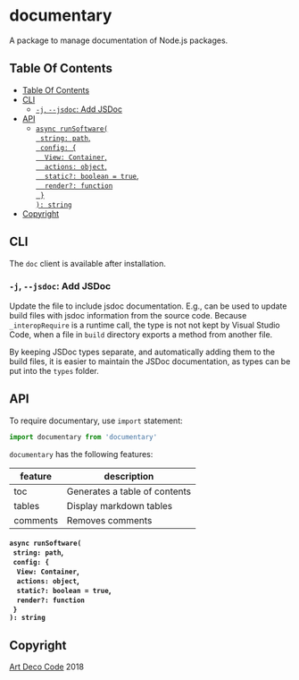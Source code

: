 # documentary

A package to manage documentation of Node.js packages.

## Table Of Contents

- [Table Of Contents](#table-of-contents)
- [CLI](#cli)
  * [`-j`, `--jsdoc`: Add JSDoc](#-j---jsdoc-add-jsdoc)
- [API](#api)
    * [`async runSoftware(`<br/>&nbsp;&nbsp;`string: path`,<br/>&nbsp;&nbsp;`config: {`<br/>&nbsp;&nbsp;&nbsp;&nbsp;`View: Container`,<br/>&nbsp;&nbsp;&nbsp;&nbsp;`actions: object`,<br/>&nbsp;&nbsp;&nbsp;&nbsp;`static?: boolean = true`,<br/>&nbsp;&nbsp;&nbsp;&nbsp;`render?: function`<br/>&nbsp;&nbsp;`}`<br/>`): string`](#async-runsoftwarestring-pathconfig-view-containeractions-objectstatic-boolean--truerender-function-string)
- [Copyright](#copyright)

## CLI

The `doc` client is available after installation.

### `-j`, `--jsdoc`: Add JSDoc

Update the file to include jsdoc documentation. E.g., can be used to update build files with jsdoc information from the source code. Because `_interopRequire` is a runtime call, the type is not not kept by Visual Studio Code, when a file in `build` directory exports a method from another file.

By keeping JSDoc types separate, and automatically adding them to the build files, it is easier to maintain the JSDoc documentation, as types can be put into the `types` folder.

## API

To require documentary, use `import` statement:

```js
import documentary from 'documentary'
```

`documentary` has the following features:

| feature | description |
| ------- | ----------- |
| toc | Generates a table of contents |
| tables | Display markdown tables |
| comments | Removes comments |

#### `async runSoftware(`<br/>&nbsp;&nbsp;`string: path`,<br/>&nbsp;&nbsp;`config: {`<br/>&nbsp;&nbsp;&nbsp;&nbsp;`View: Container`,<br/>&nbsp;&nbsp;&nbsp;&nbsp;`actions: object`,<br/>&nbsp;&nbsp;&nbsp;&nbsp;`static?: boolean = true`,<br/>&nbsp;&nbsp;&nbsp;&nbsp;`render?: function`<br/>&nbsp;&nbsp;`}`<br/>`): string`

## Copyright

[Art Deco Code](https://artdeco.bz) 2018